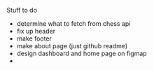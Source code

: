 Stuff to do

- determine what to fetch from chess api
- fix up header
- make footer
- make about page (just github readme)
- design dashboard and home page on figmap
-
